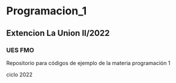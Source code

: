 # Programacion_1
## Extencion La Union II/2022
### UES FMO
Repositorio para códigos de ejemplo de la materia programación 1


ciclo 2022
